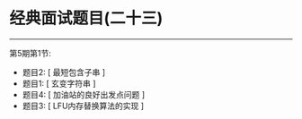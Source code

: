 # 经典面试题目(二十三)

---

第5期第1节:

- 题目2: [ 最短包含子串 ]
- 题目1: [ 玄变字符串 ]
- 题目4: [ 加油站的良好出发点问题 ]
- 题目3: [ LFU内存替换算法的实现 ]